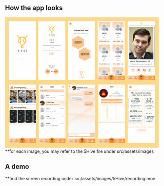 ## How the app looks

<img src="src/assets/images/5Hive/5Hivepages.png" alt="Homepage"/>
**for each image, you may refer to the 5Hive file under src/assets/images

## A demo
**find the screen recording under src/assets/images/5Hive/recording.mov
  
